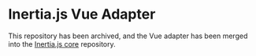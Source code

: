 # Inertia.js Vue Adapter

This repository has been archived, and the Vue adapter has been merged into the [Inertia.js core](https://github.com/inertiajs/inertia) repository.
